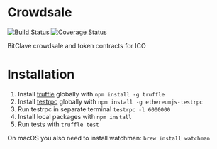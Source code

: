 # Crowdsale

[![Build Status](https://travis-ci.org/bitclave/crowdsale.svg?branch=master)](https://travis-ci.org/bitclave/crowdsale)
[![Coverage Status](https://coveralls.io/repos/github/bitclave/crowdsale/badge.svg)](https://coveralls.io/github/bitclave/crowdsale)

BitClave crowdsale and token contracts for ICO

# Installation

1. Install [truffle](http://truffleframework.com) globally with `npm install -g truffle`
2. Install [testrpc](https://github.com/ethereumjs/testrpc) globally with `npm install -g ethereumjs-testrpc`
3. Run testrpc in separate terminal `testrpc -l 6000000`
4. Install local packages with `npm install`
5. Run tests with `truffle test`

On macOS you also need to install watchman: `brew install watchman`
